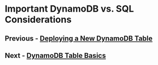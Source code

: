 # Important DynamoDB vs. SQL Considerations

## Previous - [Deploying a New DynamoDB Table](p1-deploying-new-dynamodb-table.md)
## Next - [DynamoDB Table Basics](p3-table-basics.md)